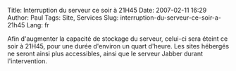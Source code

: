 Title: Interruption du serveur ce soir à 21H45
Date: 2007-02-11 16:29
Author: Paul
Tags: Site, Services
Slug: interruption-du-serveur-ce-soir-a-21h45
Lang: fr

Afin d'augmenter la capacité de stockage du serveur, celui-ci sera
éteint ce soir à 21H45, pour une durée d'environ un quart d'heure. Les
sites hébergés ne seront ainsi plus accessibles, ainsi que le serveur
Jabber durant l'intervention.


